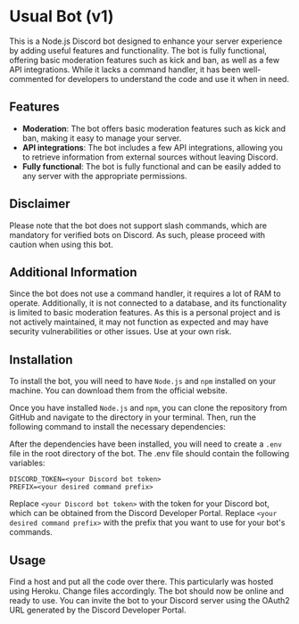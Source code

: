 # Usual Bot (v1)
This is a Node.js Discord bot designed to enhance your server experience by adding useful features and functionality. The bot is fully functional, offering basic moderation features such as kick and ban, as well as a few API integrations. While it lacks a command handler, it has been well-commented for developers to understand the code and use it when in need.

## Features
- **Moderation**: The bot offers basic moderation features such as kick and ban, making it easy to manage your server.
- **API integrations**: The bot includes a few API integrations, allowing you to retrieve information from external sources without leaving Discord.
- **Fully functional**: The bot is fully functional and can be easily added to any server with the appropriate permissions.

## Disclaimer
Please note that the bot does not support slash commands, which are mandatory for verified bots on Discord. As such, please proceed with caution when using this bot.

## Additional Information
Since the bot does not use a command handler, it requires a lot of RAM to operate. Additionally, it is not connected to a database, and its functionality is limited to basic moderation features. As this is a personal project and is not actively maintained, it may not function as expected and may have security vulnerabilities or other issues. Use at your own risk.

## Installation
To install the bot, you will need to have `Node.js` and `npm` installed on your machine. You can download them from the official website.

Once you have installed `Node.js` and `npm`, you can clone the repository from GitHub and navigate to the directory in your terminal. Then, run the following command to install the necessary dependencies:

After the dependencies have been installed, you will need to create a `.env` file in the root directory of the bot. The .env file should contain the following variables:
```
DISCORD_TOKEN=<your Discord bot token>
PREFIX=<your desired command prefix>
```
Replace `<your Discord bot token>` with the token for your Discord bot, which can be obtained from the Discord Developer Portal. Replace `<your desired command prefix>` with the prefix that you want to use for your bot's commands.

## Usage
Find a host and put all the code over there. This particularly was hosted using Heroku. Change files accordingly. The bot should now be online and ready to use. You can invite the bot to your Discord server using the OAuth2 URL generated by the Discord Developer Portal.
